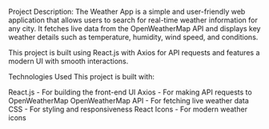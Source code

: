 Project Description: 
The Weather App is a simple and user-friendly web application that allows users to search for real-time weather information for any city. It fetches live data from the OpenWeatherMap API and displays key weather details such as temperature, humidity, wind speed, and conditions.

This project is built using React.js with Axios for API requests and features a modern UI with smooth interactions.

Technologies Used
This project is built with:

React.js - For building the front-end UI
Axios  - For making API requests to OpenWeatherMap
OpenWeatherMap API  - For fetching live weather data
CSS  - For styling and responsiveness
React Icons  - For modern weather icons


